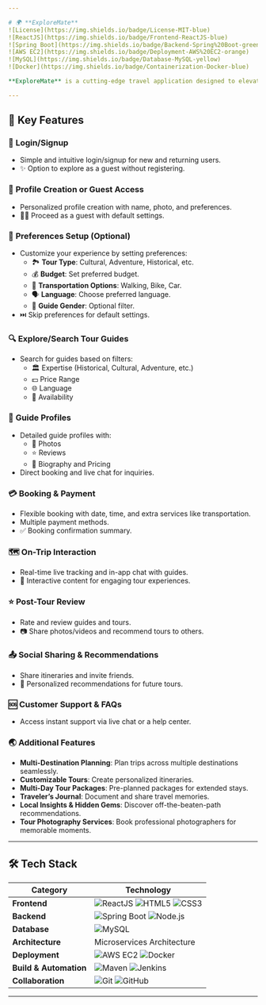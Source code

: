 ```yaml
---

# 🌍 **ExploreMate**  
![License](https://img.shields.io/badge/License-MIT-blue)  
![ReactJS](https://img.shields.io/badge/Frontend-ReactJS-blue)  
![Spring Boot](https://img.shields.io/badge/Backend-Spring%20Boot-green)  
![AWS EC2](https://img.shields.io/badge/Deployment-AWS%20EC2-orange)  
![MySQL](https://img.shields.io/badge/Database-MySQL-yellow)  
![Docker](https://img.shields.io/badge/Containerization-Docker-blue)  

**ExploreMate** is a cutting-edge travel application designed to elevate your travel experiences by connecting you with professional tour guides and offering personalized, interactive, and seamless travel planning. With ExploreMate, you can explore, plan, and relive your journeys effortlessly.  

---
```


## 🚀 **Key Features**  

### 🔐 **Login/Signup**  
- Simple and intuitive login/signup for new and returning users.  
- ✨ Option to explore as a guest without registering.  

### 👤 **Profile Creation or Guest Access**  
- Personalized profile creation with name, photo, and preferences.  
- 🚶‍♂️ Proceed as a guest with default settings.  

### 🎯 **Preferences Setup (Optional)**  
- Customize your experience by setting preferences:  
  - 🏞️ **Tour Type**: Cultural, Adventure, Historical, etc.  
  - 💰 **Budget**: Set preferred budget.  
  - 🚗 **Transportation Options**: Walking, Bike, Car.  
  - 🗣️ **Language**: Choose preferred language.  
  - 👥 **Guide Gender**: Optional filter.  
- ⏭️ Skip preferences for default settings.  

### 🔍 **Explore/Search Tour Guides**  
- Search for guides based on filters:  
  - 🏛️ Expertise (Historical, Cultural, Adventure, etc.)  
  - 💵 Price Range  
  - 🌐 Language  
  - 📅 Availability  

### 🧳 **Guide Profiles**  
- Detailed guide profiles with:  
  - 📸 Photos  
  - ⭐ Reviews  
  - 📝 Biography and Pricing  
- Direct booking and live chat for inquiries.  

### 💳 **Booking & Payment**  
- Flexible booking with date, time, and extra services like transportation.  
- Multiple payment methods.  
- ✅ Booking confirmation summary.  

### 🗺️ **On-Trip Interaction**  
- Real-time live tracking and in-app chat with guides.  
- 📜 Interactive content for engaging tour experiences.  

### ⭐ **Post-Tour Review**  
- Rate and review guides and tours.  
- 📷 Share photos/videos and recommend tours to others.  

### 📤 **Social Sharing & Recommendations**  
- Share itineraries and invite friends.  
- 🎯 Personalized recommendations for future tours.  

### 🆘 **Customer Support & FAQs**  
- Access instant support via live chat or a help center.  

### 🌏 **Additional Features**  
- **Multi-Destination Planning**: Plan trips across multiple destinations seamlessly.  
- **Customizable Tours**: Create personalized itineraries.  
- **Multi-Day Tour Packages**: Pre-planned packages for extended stays.  
- **Traveler’s Journal**: Document and share travel memories.  
- **Local Insights & Hidden Gems**: Discover off-the-beaten-path recommendations.  
- **Tour Photography Services**: Book professional photographers for memorable moments.  

---

## 🛠 **Tech Stack**  

| Category              | Technology                                                                                   |  
|-----------------------|-----------------------------------------------------------------------------------------------|  
| **Frontend**          | ![ReactJS](https://img.shields.io/badge/Frontend-ReactJS-blue) ![HTML5](https://img.shields.io/badge/HTML5-orange) ![CSS3](https://img.shields.io/badge/CSS3-blue) |  
| **Backend**           | ![Spring Boot](https://img.shields.io/badge/Backend-Spring%20Boot-green) ![Node.js](https://img.shields.io/badge/Node.js-green) |  
| **Database**          | ![MySQL](https://img.shields.io/badge/Database-MySQL-yellow) |  
| **Architecture**      | Microservices Architecture |  
| **Deployment**        | ![AWS EC2](https://img.shields.io/badge/Deployment-AWS%20EC2-orange) ![Docker](https://img.shields.io/badge/Docker-blue) |  
| **Build & Automation**| ![Maven](https://img.shields.io/badge/Maven-red) ![Jenkins](https://img.shields.io/badge/Jenkins-blue) |  
| **Collaboration**     | ![Git](https://img.shields.io/badge/Git-black) ![GitHub](https://img.shields.io/badge/GitHub-black) |  

---

